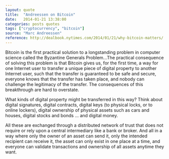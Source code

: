 ```yaml
---
layout: quote
title:  "Andreessen on Bitcoin"
date:   2014-01-21 13:38:00
categories: posts quotes
tags: ["cryptocurrency", "bitcoin"]
source: "Marc Andreessen"
reference: http://dealbook.nytimes.com/2014/01/21/why-bitcoin-matters/
---
```


Bitcoin is the first practical solution to a longstanding problem in computer science called the Byzantine Generals Problem...The practical consequence of solving this problem is that Bitcoin gives us, for the first time, a way for one Internet user to transfer a unique piece of digital property to another Internet user, such that the transfer is guaranteed to be safe and secure, everyone knows that the transfer has taken place, and nobody can challenge the legitimacy of the transfer. The consequences of this breakthrough are hard to overstate.

What kinds of digital property might be transferred in this way? Think about digital signatures, digital contracts, digital keys (to physical locks, or to online lockers), digital ownership of physical assets such as cars and houses, digital stocks and bonds … and digital money.

All these are exchanged through a distributed network of trust that does not require or rely upon a central intermediary like a bank or broker. And all in a way where only the owner of an asset can send it, only the intended recipient can receive it, the asset can only exist in one place at a time, and everyone can validate transactions and ownership of all assets anytime they want.